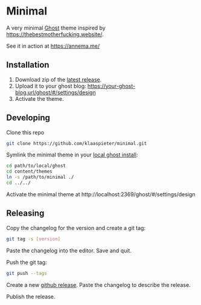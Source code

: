 # Minimal

A very minimal [Ghost] theme inspired by https://thebestmotherfucking.website/.

See it in action at https://annema.me/

[Ghost]: https://ghost.org/

## Installation

1. Download zip of the [latest release].
1. Upload it to your ghost blog: https://your-ghost-blog.url/ghost/#/settings/design
1. Activate the theme.

[latest release]: https://github.com/klaaspieter/minimal/releases

## Developing

Clone this repo

```sh
git clone https://github.com/klaaspieter/minimal.git
```

Symlink the minimal theme in your [local ghost install]:

```sh
cd path/to/local/ghost
cd content/themes
ln -s /path/to/minimal ./
cd ../../
```

Activate the minimal theme at http://localhost:2369/ghost/#/settings/design

[local ghost install]: https://docs.ghost.org/docs/install-local#section-developing-themes

## Releasing

Copy the changelog for the version and create a git tag:

```sh
git tag -s [version]
```

Paste the changelog into the editor. Save and quit.

Push the git tag:

```sh
git push --tags
```

Create a new [github release]. Paste the changelog to describe the release.

Publish the release.

[github release]: https://github.com/klaaspieter/minimal/releases/new

